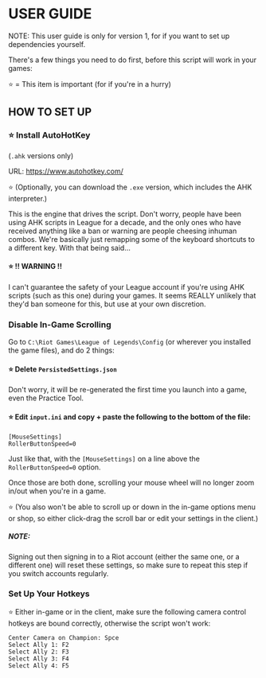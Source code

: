 # USER GUIDE

NOTE: This user guide is only for version 1, for if you want to set up dependencies yourself. 

There's a few things you need to do first, before this script will work in your games:

⭐ = This item is important (for if you're in a hurry)

## HOW TO SET UP

### ⭐ Install AutoHotKey

(`.ahk` versions only)

URL: https://www.autohotkey.com/

⭐ (Optionally, you can download the `.exe` version, which includes the AHK interpreter.)

This is the engine that drives the script. Don't worry, people have been using AHK scripts in League for a decade, and the only ones who have received anything like a ban or warning are people cheesing inhuman combos. We're basically just remapping some of the keyboard shortcuts to a different key. With that being said...

#### ⭐ !! WARNING !!

I can't guarantee the safety of your League account if you're using AHK scripts (such as this one) during your games. It seems REALLY unlikely that they'd ban someone for this, but use at your own discretion.

### Disable In-Game Scrolling

Go to `C:\Riot Games\League of Legends\Config` (or wherever you installed the game files), and do 2 things:

#### ⭐ Delete `PersistedSettings.json`

Don't worry, it will be re-generated the first time you launch into a game, even the Practice Tool.

#### ⭐ Edit `input.ini` and copy + paste the following to the bottom of the file:

```
[MouseSettings]
RollerButtonSpeed=0
```

Just like that, with the `[MouseSettings]` on a line above the `RollerButtonSpeed=0` option.

Once those are both done, scrolling your mouse wheel will no longer zoom in/out when you're in a game.

⭐ (You also won't be able to scroll up or down in the in-game options menu or shop, so either click-drag the scroll bar or edit your settings in the client.)

##### NOTE:

Signing out then signing in to a Riot account (either the same one, or a different one) will reset these settings, so make sure to repeat this step if you switch accounts regularly.

### Set Up Your Hotkeys

⭐ Either in-game or in the client, make sure the following camera control hotkeys are bound correctly, otherwise the script won't work:

```
Center Camera on Champion: Spce
Select Ally 1: F2
Select Ally 2: F3
Select Ally 3: F4
Select Ally 4: F5
```

